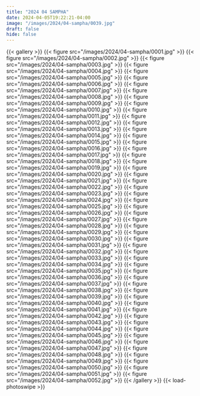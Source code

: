 ```yaml
---
title: "2024 04 SAMPHA"
date: 2024-04-05T19:22:21-04:00
image: "/images/2024/04-sampha/0039.jpg"
draft: false
hide: false
---
```


{{< gallery >}}
	{{< figure src="/images/2024/04-sampha/0001.jpg" >}}
	{{< figure src="/images/2024/04-sampha/0002.jpg" >}}
	{{< figure src="/images/2024/04-sampha/0003.jpg" >}}
	{{< figure src="/images/2024/04-sampha/0004.jpg" >}}
	{{< figure src="/images/2024/04-sampha/0005.jpg" >}}
	{{< figure src="/images/2024/04-sampha/0006.jpg" >}}
	{{< figure src="/images/2024/04-sampha/0007.jpg" >}}
	{{< figure src="/images/2024/04-sampha/0008.jpg" >}}
	{{< figure src="/images/2024/04-sampha/0009.jpg" >}}
	{{< figure src="/images/2024/04-sampha/0010.jpg" >}}
	{{< figure src="/images/2024/04-sampha/0011.jpg" >}}
	{{< figure src="/images/2024/04-sampha/0012.jpg" >}}
	{{< figure src="/images/2024/04-sampha/0013.jpg" >}}
	{{< figure src="/images/2024/04-sampha/0014.jpg" >}}
	{{< figure src="/images/2024/04-sampha/0015.jpg" >}}
	{{< figure src="/images/2024/04-sampha/0016.jpg" >}}
	{{< figure src="/images/2024/04-sampha/0017.jpg" >}}
	{{< figure src="/images/2024/04-sampha/0018.jpg" >}}
	{{< figure src="/images/2024/04-sampha/0019.jpg" >}}
	{{< figure src="/images/2024/04-sampha/0020.jpg" >}}
	{{< figure src="/images/2024/04-sampha/0021.jpg" >}}
	{{< figure src="/images/2024/04-sampha/0022.jpg" >}}
	{{< figure src="/images/2024/04-sampha/0023.jpg" >}}
	{{< figure src="/images/2024/04-sampha/0024.jpg" >}}
	{{< figure src="/images/2024/04-sampha/0025.jpg" >}}
	{{< figure src="/images/2024/04-sampha/0026.jpg" >}}
	{{< figure src="/images/2024/04-sampha/0027.jpg" >}}
	{{< figure src="/images/2024/04-sampha/0028.jpg" >}}
	{{< figure src="/images/2024/04-sampha/0029.jpg" >}}
	{{< figure src="/images/2024/04-sampha/0030.jpg" >}}
	{{< figure src="/images/2024/04-sampha/0031.jpg" >}}
	{{< figure src="/images/2024/04-sampha/0032.jpg" >}}
	{{< figure src="/images/2024/04-sampha/0033.jpg" >}}
	{{< figure src="/images/2024/04-sampha/0034.jpg" >}}
	{{< figure src="/images/2024/04-sampha/0035.jpg" >}}
	{{< figure src="/images/2024/04-sampha/0036.jpg" >}}
	{{< figure src="/images/2024/04-sampha/0037.jpg" >}}
	{{< figure src="/images/2024/04-sampha/0038.jpg" >}}
	{{< figure src="/images/2024/04-sampha/0039.jpg" >}}
	{{< figure src="/images/2024/04-sampha/0040.jpg" >}}
	{{< figure src="/images/2024/04-sampha/0041.jpg" >}}
	{{< figure src="/images/2024/04-sampha/0042.jpg" >}}
	{{< figure src="/images/2024/04-sampha/0043.jpg" >}}
	{{< figure src="/images/2024/04-sampha/0044.jpg" >}}
	{{< figure src="/images/2024/04-sampha/0045.jpg" >}}
	{{< figure src="/images/2024/04-sampha/0046.jpg" >}}
	{{< figure src="/images/2024/04-sampha/0047.jpg" >}}
	{{< figure src="/images/2024/04-sampha/0048.jpg" >}}
	{{< figure src="/images/2024/04-sampha/0049.jpg" >}}
	{{< figure src="/images/2024/04-sampha/0050.jpg" >}}
	{{< figure src="/images/2024/04-sampha/0051.jpg" >}}
	{{< figure src="/images/2024/04-sampha/0052.jpg" >}}
{{< /gallery >}}
{{< load-photoswipe >}}

